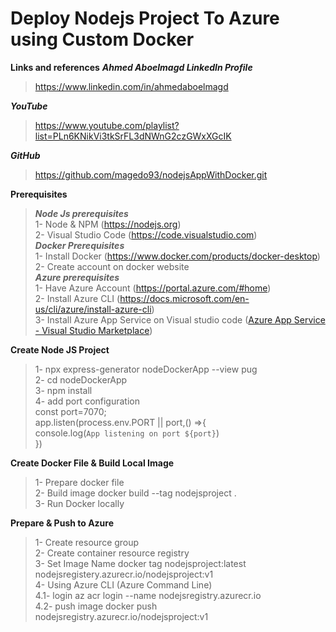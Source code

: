 # Deploy Nodejs Project To Azure using Custom Docker

**Links and references**
***Ahmed Aboelmagd LinkedIn Profile***
>https://www.linkedin.com/in/ahmedaboelmagd

***YouTube*** 
>https://www.youtube.com/playlist?list=PLn6KNikVi3tkSrFL3dNWnG2czGWxXGcIK 

***GitHub***
>https://github.com/magedo93/nodejsAppWithDocker.git 


**Prerequisites** 
>***Node Js prerequisites*** \
1- Node & NPM (https://nodejs.org) \
2- Visual Studio Code (https://code.visualstudio.com) \
***Docker Prerequisites*** \
1- Install Docker (https://www.docker.com/products/docker-desktop) \
2- Create account on docker website \
***Azure prerequisites*** \
1- Have Azure Account (https://portal.azure.com/#home) \
2- Install Azure CLI (https://docs.microsoft.com/en-us/cli/azure/install-azure-cli) \
3- Install Azure App Service on Visual studio code ([Azure App Service - Visual Studio Marketplace](https://marketplace.visualstudio.com/items?itemName=ms-azuretools.vscode-azureappservice)) 

**Create Node JS Project** 
>1- npx express-generator nodeDockerApp --view pug \
2- cd nodeDockerApp \
3- npm install \
4- add port configuration \
	const port=7070; \
	app.listen(process.env.PORT || port,()  =>{ \
	 console.log(`App listening on port ${port}`) \
	}) 


**Create Docker File & Build Local Image**
>1- Prepare docker file \
2- Build image docker build --tag nodejsproject . \
3- Run Docker locally

**Prepare  & Push to Azure**
>1- Create resource group \
2- Create container resource registry \
3- Set Image Name docker tag nodejsproject:latest nodejsregistery.azurecr.io/nodejsproject:v1 \
4- Using Azure CLI (Azure Command Line) \
4.1- login az acr login --name nodejsregistry.azurecr.io \
4.2- push image docker push nodejsregistry.azurecr.io/nodejsproject:v1 
